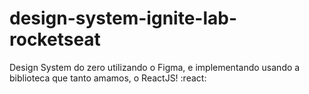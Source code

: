 # design-system-ignite-lab-rocketseat
Design System do zero utilizando o Figma, e implementando usando a biblioteca que tanto amamos, o ReactJS! :react:
